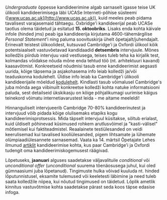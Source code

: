 _Undergraduate_ õppesse kandideerimine algab sarnaselt igasse teise UK
ülikooli kandideerimisega läbi UCASe Interneti-põhise süsteemi
([www.ucas.ac.uk](http://www.ucas.ac.uk)), kuid meeles peab pidama
tavalisest varajasemaid tähtaegu. Oxbridge'i kandideerijal peab UCASe
taotlus olema täidetud ja esitatud **15\. oktoobriks**. Lisaks enda
kohta käivale infole (hinded jms) peab iga kandideerija kirjutama
4600-tähemärgilise _Personal Statement_'i ning paluma soovituskirja
ühelt õpetajalt/juhendajalt. Erinevalt teistest ülikoolidest, kutsuvad
Cambridge'i ja Oxfordi ülikool kõik potentsiaalselt vastuvõetavad
kandidaadid **detsembris** intervjuule. Mõnes kolledžis piirdub
intervjuu vaid vestlusega, teises tuleb teha ka kirjalik test,
kolmandas võidakse nõuda mõne enda tehtud töö (nt. arhitektuuri
kavand) kaasavõtmist. Konkreetseid nõudmisi tasub enne kandideerimist
aegsasti uurida, kõige täpsema ja asjakohasema info leiab kolledži
ja/või teaduskonna kodulehelt. Üldise info leiab ka Cambridge'i
ülikooli kandideerijaile
mõeldud
[kodulehelt](http://www.study.cam.ac.uk/undergraduate/). Kindlasti
tasub võimalusel Cambridge's juba mõnda aega viibinuilt konkreetse
kolledži kohta natuke informatsiooni paluda, sest detailseid
ükskikasju on kõige põhjalikumagi uurimise käigus teinekord võimatu
internetiavarustest leida - me aitame meeleldi!

Hinnanguliselt intervjueerib Cambridge 70-80% kandideerinutest ja
intervjuud võib pidada kõige olulisemaks etapiks kogu
kandideerimisprotsessis. Mida täpselt intervjuul küsitakse, sõltub
erialast, kuid üldiselt põhinevad küsimused rohkem arutlusvõimel ja
"kasti-välisel" mõtlemisel kui faktiteadmistel. Reaalainete
testiülesanded on veidi keerulisemad kui tavalised kooliülesanded,
pigem lihtsamate ja lühemate olümpiaadiülesannete sarnasemad. Vaata
ka 14. märtsil Õpetajate Lehes
ilmunud
[artiklit](http://www.study.cam.ac.uk/undergraduate/index.html)
kandideerimise kohta, kus paar Cambridge'i ja Oxfordi tudengit oma
kandideerimiskogemusest räägivad.

Lõpetuseks, **jaanuari** alguses saadetakse väljavalituile
_conditional_ või _unconditional offer_ (_unconditional_ suurema
tõenäosusega juhul, kui oled gümnaasiumi juba lõpetanud). Tingimuste
hulka võivad kuuluda nt. hinded lõputunnistusel, eksamite tulemused
või keeletesti läbimine ja need tuleb saata kolledžile niipea, kui
nõutud tingimused on täidetud. Lõplik ametlik kinnitus vastuvõtmise
kohta saadetakse pärast seda koos täpse edasise infoga.
